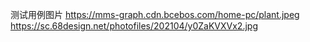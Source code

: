 测试用例图片
https://mms-graph.cdn.bcebos.com/home-pc/plant.jpeg
https://sc.68design.net/photofiles/202104/y0ZaKVXVx2.jpg
